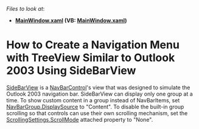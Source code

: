 <!-- default file list -->
*Files to look at*:

* **[MainWindow.xaml](./CS/NavBarExample/MainWindow.xaml) (VB: [MainWindow.xaml](./VB/NavBarExample/MainWindow.xaml))**
<!-- default file list end -->
# How to Create a Navigation Menu with TreeView Similar to Outlook 2003 Using SideBarView


<a href="https://documentation.devexpress.com/#WPF/clsDevExpressXpfNavBarSideBarViewtopic">SideBarView</a> is a <a href="https://documentation.devexpress.com/#WPF/clsDevExpressXpfNavBarNavBarControltopic">NavBarControl</a>'s view that was designed to simulate the Outlook 2003 navigation bar. SideBarView can display only one group at a time. To show custom content in a group instead of NavBarItems, set <a href="https://documentation.devexpress.com/#WPF/DevExpressXpfNavBarNavBarGroup_DisplaySourcetopic">NavBarGroup.DisplaySource</a> to "Content". To disable the built-in group scrolling so that controls can use their own scrolling mechanism, set the <a href="https://documentation.devexpress.com/#WPF/DevExpressXpfNavBarScrollingSettings_ScrollModetopic">ScrollingSettings.ScrollMode</a> attached property to "None".

<br/>


